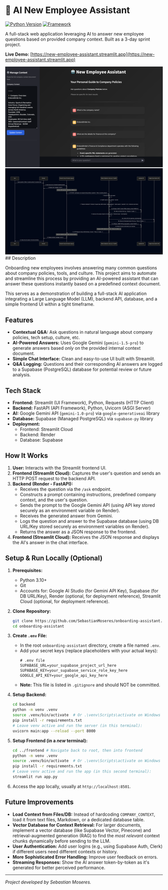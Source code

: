 # 🤖 AI New Employee Assistant

[![Python Version](https://img.shields.io/badge/Python-3.10%2B-blue.svg)](https://www.python.org/)
[![Framework](https://img.shields.io/badge/Framework-FastAPI%20%26%20Streamlit-green.svg)](https://fastapi.tiangolo.com/)

A full-stack web application leveraging AI to answer new employee questions based on provided company context. Built as a 3-day sprint project.

**Live Demo:** [https://new-employee-assistant.streamlit.app](https://new-employee-assistant.streamlit.app)

<img src="static/images/Frontend.png" alt="Frontend Website Screenshot" width="600"/>
<img src="static/images/Online FlowChart & Diagrams Editor - Mermaid Live Editor.png" alt="Flowchart Diagram" width="600"/>
## Description

Onboarding new employees involves answering many common questions about company policies, tools, and culture. This project aims to automate and streamline this process by providing an AI-powered assistant that can answer these questions instantly based on a predefined context document.

This serves as a demonstration of building a full-stack AI application integrating a Large Language Model (LLM), backend API, database, and a simple frontend UI within a tight timeframe.

## Features

*   **Contextual Q&A:** Ask questions in natural language about company policies, tech setup, culture, etc.
*   **AI-Powered Answers:** Uses Google Gemini (`gemini-1.5-pro`) to generate answers based *only* on the provided internal context document.
*   **Simple Chat Interface:** Clean and easy-to-use UI built with Streamlit.
*   **Q&A Logging:** Questions and their corresponding AI answers are logged to a Supabase (PostgreSQL) database for potential review or future analysis.

## Tech Stack

*   **Frontend:** Streamlit (UI Framework), Python, Requests (HTTP Client)
*   **Backend:** FastAPI (API Framework), Python, Uvicorn (ASGI Server)
*   **AI:** Google Gemini API (`gemini-1.0-pro`) via `google-generativeai` library
*   **Database:** Supabase (Managed PostgreSQL) via `supabase-py` library
*   **Deployment:**
    *   Frontend: Streamlit Cloud
    *   Backend: Render
    *   Database: Supabase

## How It Works

1.  **User:** Interacts with the Streamlit frontend UI.
2.  **Frontend (Streamlit Cloud):** Captures the user's question and sends an HTTP POST request to the backend API.
3.  **Backend (Render - FastAPI):**
    *   Receives the question via the `/ask` endpoint.
    *   Constructs a prompt containing instructions, predefined company context, and the user's question.
    *   Sends the prompt to the Google Gemini API (using API key stored securely as an environment variable on Render).
    *   Receives the generated answer from Gemini.
    *   Logs the question and answer to the Supabase database (using DB URL/Key stored securely as environment variables on Render).
    *   Returns the answer as a JSON response to the frontend.
4.  **Frontend (Streamlit Cloud):** Receives the JSON response and displays the AI's answer in the chat interface.

## Setup & Run Locally (Optional)

1.  **Prerequisites:**
    *   Python 3.10+
    *   Git
    *   Accounts for: Google AI Studio (for Gemini API Key), Supabase (for DB URL/Key), Render (optional, for deployment reference), Streamlit Cloud (optional, for deployment reference).

2.  **Clone Repository:**
    ```bash
    git clone https://github.com/SebastianMoseres/onboarding-assistant.git
    cd onboarding-assistant
    ```

3.  **Create `.env` File:**
    *   In the root `onboarding-assistant` directory, create a file named `.env`.
    *   Add your secret keys (replace placeholders with your actual keys):
        ```plaintext
        # .env file
        SUPABASE_URL=your_supabase_project_url_here
        SUPABASE_KEY=your_supabase_service_role_key_here
        GOOGLE_API_KEY=your_google_api_key_here
        ```
    *   **Note:** This file is listed in `.gitignore` and should NOT be committed.

4.  **Setup Backend:**
    ```bash
    cd backend
    python -m venv .venv
    source .venv/bin/activate  # Or .\venv\Scripts\activate on Windows
    pip install -r requirements.txt
    # Leave venv active and run the server (in this terminal):
    uvicorn main:app --reload --port 8000
    ```

5.  **Setup Frontend (in a *new* terminal):**
    ```bash
    cd ../frontend # Navigate back to root, then into frontend
    python -m venv .venv
    source .venv/bin/activate  # Or .\venv\Scripts\activate on Windows
    pip install -r requirements.txt
    # Leave venv active and run the app (in this second terminal):
    streamlit run app.py
    ```

6.  Access the app locally, usually at `http://localhost:8501`.

## Future Improvements

*   **Load Context from Files/DB:** Instead of hardcoding `COMPANY_CONTEXT`, load it from text files, Markdown, or a dedicated database table.
*   **Vector Database for Context Retrieval:** For larger documents, implement a vector database (like Supabase Vector, Pinecone) and retrieval-augmented generation (RAG) to find the *most relevant* context chunks dynamically before sending to the LLM.
*   **User Authentication:** Add user logins (e.g., using Supabase Auth, Clerk) if different users need different contexts or history.
*   **More Sophisticated Error Handling:** Improve user feedback on errors.
*   **Streaming Responses:** Show the AI answer token-by-token as it's generated for better perceived performance.

---

*Project developed by Sebastian Moseres.*
